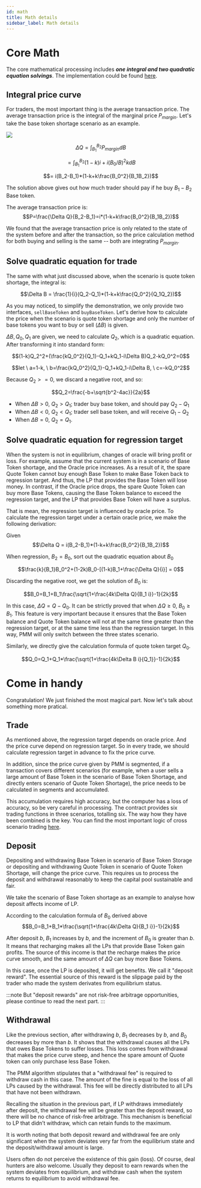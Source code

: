 ```yaml
---
id: math
title: Math details
sidebar_label: Math details
---
```


# Core Math

The core mathematical processing includes **_one integral and two quadratic equation solvings_**. The implementation could be found [here](https://github.com/DODOEX/dodo-smart-contract/blob/master/contracts/lib/DODOMath.sol).

## Integral price curve

For traders, the most important thing is the average transaction price. The average transaction price is the integral of the marginal price $P_{margin}$. Let's take the base token shortage scenario as an example.

![](https://dodoex.github.io/docs/img/dodo_integrate.jpeg)

$$\Delta Q =\int^{B_2}_{B_1}P_{margin}dB$$

$$= \int^{B_2}_{B_1}(1-k)i+i(B_0/B)^2kdB$$

$$= i(B_2-B_1)*(1-k+k\frac{B_0^2}{B_1B_2})$$

The solution above gives out how much trader should pay if he buy $B_1-B_2$ Base token.

The average transaction price is:
$$P=\frac{\Delta Q}{B_2-B_1}=i*(1-k+k\frac{B_0^2}{B_1B_2})$$

We found that the average transaction price is only related to the state of the system before and after the transaction, so the price calculation method for both buying and selling is the same -- both are integrating $P_{margin}$.

## Solve quadratic equation for trade

The same with what just discussed above, when the scenario is quote token shortage, the integral is:

$$\Delta B = \frac{1}{i}(Q_2-Q_1)*(1-k+k\frac{Q_0^2}{Q_1Q_2})$$

As you may noticed, to simplify the demonstration, we only provide two interfaces, `sellBaseToken` and `buyBaseToken`. Let's derive how to calculate the price when the scenario is quote token shortage and only the number of base tokens you want to buy or sell ($\Delta B$) is given.

$\Delta B, Q_0, Q_1$ are given, we need to calculate $Q_2$, which is a quadratic equation. After transforming it into standard form:

$$(1-k)Q_2^2+(\frac{kQ_0^2}{Q_1}-Q_1+kQ_1-i\Delta B)Q_2-kQ_0^2=0$$

$$let \ a=1-k, \ b=\frac{kQ_0^2}{Q_1}-Q_1+kQ_1-i\Delta B, \ c=-kQ_0^2$$

Because $Q_2>=0$, we discard a negative root, and so:

$$Q_2=\frac{-b+\sqrt{b^2-4ac}}{2a}$$

- When $\Delta B>0$, $Q_2>Q_1$; trader buy base token, and should pay $Q_2-Q_1$
- When $\Delta B<0$, $Q_2<Q_1$; trader sell base token, and will receive $Q_1-Q_2$
- When $\Delta B=0$, $Q_2=Q_1$.

## Solve quadratic equation for regression target

When the system is not in equilibrium, changes of oracle will bring profit or loss. For example, assume that the current system is in a scenario of Base Token shortage, and the Oracle price increases. As a result of it, the spare Quote Token cannot buy enough Base Token to make Base Token back to regression target. And thus, the LP that provides the Base Token will lose money. In contrast, if the Oracle price drops, the spare Quote Token can buy more Base Tokens, causing the Base Token balance to exceed the regression target, and the LP that provides Base Token will have a surplus.

That is mean, the regression target is influenced by oracle price. To calculate the regression target under a certain oracle price, we make the following derivation:

Given $$\Delta Q = i(B_2-B_1)*(1-k+k\frac{B_0^2}{B_1B_2})$$

When regression, $B_2=B_0$, sort out the quadratic equation about $B_0$

$$\frac{k}{B_1}B_0^2+(1-2k)B_0-[(1-k)B_1+\frac{\Delta Q}{i}] = 0$$

Discarding the negative root, we get the solution of $B_0$ is:

$$B_0=B_1+B_1\frac{\sqrt{1+\frac{4k\Delta Q}{B_1 i}}-1}{2k}$$

In this case, $\Delta Q=Q-Q_0$. It can be strictly proved that when $\Delta Q \ge 0$, $B_0\ge B_1$. This feature is very important because it ensures that the Base Token balance and Quote Token balance will not at the same time greater than the regression target, or at the same time less than the regression target. In this way, PMM will only switch between the three states scenario.

Similarly, we directly give the calculation formula of quote token target $Q_0$.

$$Q_0=Q_1+Q_1*\frac{\sqrt{1+\frac{4k\Delta B i}{Q_1}}-1}{2k}$$

# Come in handy

Congratulation! We just finished the most magical part. Now let's talk about something more pratical.

## Trade

As mentioned above, the regression target depends on oracle price. And the price curve depend on regression target. So in every trade, we should calculate regression target in advance to fix the price curve.

In addition, since the price curve given by PMM is segmented, if a transaction covers different scenarios (for example, when a user sells a large amount of Base Token in the scenario of Base Token Shortage, and directly enters scenario of Quote Token Shortage), the price needs to be calculated in segments and accumulated.

This accumulation requires high accuracy, but the computer has a loss of accuracy, so be very careful in processing. The contract provides six trading functions in three scenarios, totalling six. The way how they have been combined is the key. You can find the most important logic of cross scenario trading [here](https://github.com/DODOEX/dodo-smart-contract/blob/master/contracts/impl/Trader.sol).

## Deposit

Depositing and withdrawing Base Token in scenario of Base Token Storage or depositing and withdrawing Quote Token in scenario of Quote Token Shortage, will change the price curve. This requires us to process the deposit and withdrawal reasonably to keep the capital pool sustainable and fair.

We take the scenario of Base Token shortage as an example to analyse how deposit affects income of LP.

According to the calculation formula of $B_0$ derived above
$$B_0=B_1+B_1*\frac{\sqrt{1+\frac{4k\Delta Q}{B_1 i}}-1}{2k}$$

After deposit $b$, $B_1$ increases by $b$, and the increment of $B_0$ is greater than $b$. It means that recharging makes all the LPs that provide Base Token gain profits. The source of this income is that the recharge makes the price curve smooth, and the same amount of $\Delta Q$ can buy more Base Tokens.

In this case, once the LP is deposited, it will get benefits. We call it "deposit reward". The essential source of this reward is the slippage paid by the trader who made the system derivates from equilibrium status.

:::note
But "deposit rewards" are not risk-free arbitrage opportunities, please continue to read the next part.
:::

## Withdrawal

Like the previous section, after withdrawing $b$, $B_1$ decreases by $b$, and $B_0$ decreases by more than $b$. It shows that the withdrawal causes all the LPs that owes Base Tokens to suffer losses. This loss comes from withdrawal that makes the price curve steep, and hence the spare amount of Quote token can only purchase less Base Token.

The PMM algorithm stipulates that a "withdrawal fee" is required to withdraw cash in this case. The amount of the fine is equal to the loss of all LPs caused by the withdrawal. This fee will be directly distributed to all LPs that have not been withdrawn.

Recalling the situation in the previous part, if LP withdraws immediately after deposit, the withdrawal fee will be greater than the deposit reward, so there will be no chance of risk-free arbitrage. This mechanism is beneficial to LP that didn’t withdraw, which can retain funds to the maximum.

It is worth noting that both deposit reward and withdrawal fee are only significant when the system deviates very far from the equilibrium state and the deposit/withdrawal amount is large.

Users often do not perceive the existence of this gain (loss). Of course, deal hunters are also welcome. Usually they deposit to earn rewards when the system deviates from equilibrium, and withdraw cash when the system returns to equilibrium to avoid withdrawal fee.
